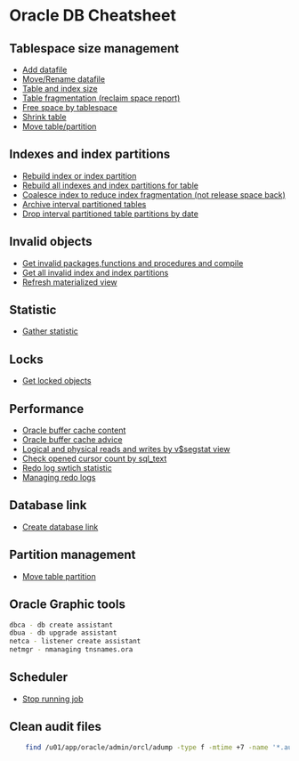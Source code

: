 # Oracle DB Cheatsheet

## Tablespace size management

- [Add datafile](sql/tablespace/addDatafile.sql)
- [Move/Rename datafile](sql/tablespace/moveDatafile.sql)
- [Table and index size](sql/tablespace/usedSpace.sql)
- [Table fragmentation (reclaim space report)](sql/tablespace/reclaimSpaceReport.sql)
- [Free space by tablespace](sql/tablespace/getFreeSpaceByTablespace.sql)
- [Shrink table](sql/tablespace/shrink.sql)
- [Move table/partition](sql/tablespace/move.sql)

## Indexes and index partitions

- [Rebuild index or index partition](sql/index/rebuildIndex.sql)
- [Rebuild all indexes and index partitions for table](sql/index/rebuildAllIndexesForTable.sql)
- [Coalesce index to reduce index fragmentation (not release space back)](sql/index/coalesceInde.sql)
- [Archive interval partitioned tables](sql/partitions/moveToArchiveTablespaceAndCompress.sql)
- [Drop interval partitioned table partitions by date](sql/partitions/dropIntervalPartitionsByDate.sql) 

## Invalid objects

- [Get invalid packages,functions and procedures and compile](sql/objects/invalidObjects.sql)
- [Get all invalid index and index partitions](sql/objects/invalidObjects.sql)
- [Refresh materialized view](sql/objects/refreshMaterializedView.sql)

## Statistic

- [Gather statistic](sql/statistic/gatherStatisticForTable.sql)

## Locks

- [Get locked objects](sql/locks/lockedObjects.sql)

## Performance

- [Oracle buffer cache content](sql/performance/bufferCacheContent.sql)
- [Oracle buffer cache advice](sql/performance/bufferCacheAdvice.sql)
- [Logical and physical reads and writes by v$segstat view](sql/perfrmance/segStat.sql)
- [Check opened cursor count by sql_text](sql/performance/cursorCountBySql.sql)
- [Redo log swtich statistic](sql/performance/logSwitchStat.sql)
- [Managing redo logs](sql/performance/redoLogs.sql)

## Database link

- [Create database link](sql/dblink/createDbLinkBySID.sql)

## Partition management

- [Move table partition](sql/partitions/movePartition.sql)

## Oracle Graphic tools

 ```bash
dbca - db create assistant
dbua - db upgrade assistant
netca - listener create assistant
netmgr - nmanaging tnsnames.ora
```

## Scheduler
- [Stop running job](sql/scheduler/stopRunningJob.sql)


## Clean audit files

```bash
    find /u01/app/oracle/admin/orcl/adump -type f -mtime +7 -name '*.aud' -exec rm -f {} \;
```